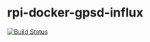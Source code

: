 # rpi-docker-gpsd-influx

[![Build Status](https://cloud.drone.io/api/badges/jamu85/rpi-docker-gpsd-influx/status.svg)](https://cloud.drone.io/jamu85/rpi-docker-gpsd-influx)